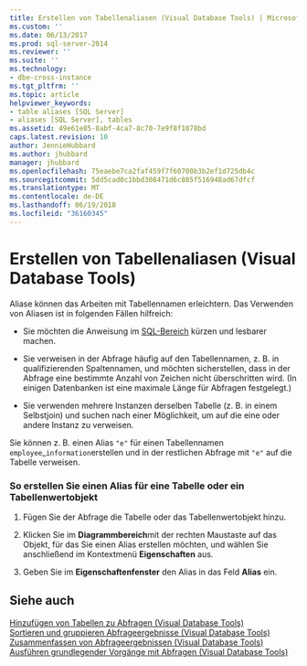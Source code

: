 ```yaml
---
title: Erstellen von Tabellenaliasen (Visual Database Tools) | Microsoft-Dokumentation
ms.custom: ''
ms.date: 06/13/2017
ms.prod: sql-server-2014
ms.reviewer: ''
ms.suite: ''
ms.technology:
- dbe-cross-instance
ms.tgt_pltfrm: ''
ms.topic: article
helpviewer_keywords:
- table aliases [SQL Server]
- aliases [SQL Server], tables
ms.assetid: 49e61e85-8abf-4ca7-8c70-7e9f8f1078bd
caps.latest.revision: 10
author: JennieHubbard
ms.author: jhubbard
manager: jhubbard
ms.openlocfilehash: 75eaebe7ca2faf459f7f60700b3b2ef1d725db4c
ms.sourcegitcommit: 5dd5cad0c1bbd308471d6c885f516948ad67dfcf
ms.translationtype: MT
ms.contentlocale: de-DE
ms.lasthandoff: 06/19/2018
ms.locfileid: "36160345"
---
```

# <a name="create-table-aliases-visual-database-tools"></a>Erstellen von Tabellenaliasen (Visual Database Tools)
  Aliase können das Arbeiten mit Tabellennamen erleichtern. Das Verwenden von Aliasen ist in folgenden Fällen hilfreich:  
  
-   Sie möchten die Anweisung im [SQL-Bereich](visual-database-tools.md) kürzen und lesbarer machen.  
  
-   Sie verweisen in der Abfrage häufig auf den Tabellennamen, z. B. in qualifizierenden Spaltennamen, und möchten sicherstellen, dass in der Abfrage eine bestimmte Anzahl von Zeichen nicht überschritten wird. (In einigen Datenbanken ist eine maximale Länge für Abfragen festgelegt.)  
  
-   Sie verwenden mehrere Instanzen derselben Tabelle (z. B. in einem Selbstjoin) und suchen nach einer Möglichkeit, um auf die eine oder andere Instanz zu verweisen.  
  
 Sie können z. B. einen Alias `"e"` für einen Tabellennamen `employee`_`information`erstellen und in der restlichen Abfrage mit `"e"` auf die Tabelle verweisen.  
  
### <a name="to-create-an-alias-for-a-table-or-table-valued-object"></a>So erstellen Sie einen Alias für eine Tabelle oder ein Tabellenwertobjekt  
  
1.  Fügen Sie der Abfrage die Tabelle oder das Tabellenwertobjekt hinzu.  
  
2.  Klicken Sie im **Diagrammbereich**mit der rechten Maustaste auf das Objekt, für das Sie einen Alias erstellen möchten, und wählen Sie anschließend im Kontextmenü **Eigenschaften** aus.  
  
3.  Geben Sie im **Eigenschaftenfenster** den Alias in das Feld **Alias** ein.  
  
## <a name="see-also"></a>Siehe auch  
 [Hinzufügen von Tabellen zu Abfragen &#40;Visual Database Tools&#41;](add-tables-to-queries-visual-database-tools.md)   
 [Sortieren und gruppieren Abfrageergebnisse &#40;Visual Database Tools&#41;](sort-and-group-query-results-visual-database-tools.md)   
 [Zusammenfassen von Abfrageergebnissen &#40;Visual Database Tools&#41;](summarize-query-results-visual-database-tools.md)   
 [Ausführen grundlegender Vorgänge mit Abfragen &#40;Visual Database Tools&#41;](perform-basic-operations-with-queries-visual-database-tools.md)  
  
  